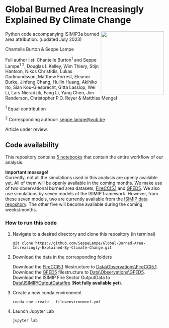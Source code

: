 # Global Burned Area Increasingly Explained By Climate Change

<img align="right" src="https://github.com/SeppeLampe/Global-Burned-Area-Increasingly-Explained-By-Climate-Change/assets/56223069/38ac7a74-f439-4c70-bb12-a4dfa1798a18" width="200" />

Python code accompanying ISIMIP3a burned area attribution. (updated July 2023)

Chantelle Burton & Seppe Lampe

Full author list: Chantelle Burton<sup>1</sup> and Seppe Lampe<sup>1</sup> <sup>2</sup>, Douglas I. Kelley, Wim Thiery, Stijn Hantson, Nikos Christidis, Lukas Gudmundsson, Matthew Forrest, Eleanor Burke, Jinfeng Chang, Huilin Huang, Akihiko Ito, Sian Kou-Giesbrecht, Gitta Lasslop, Wei Li, Lars Nieradzik, Fang Li, Yang Chen, Jim Randerson, Christopher P.O. Reyer & Matthias Mengel

<a name="contribution"><sup>1</sup></a> Equal contribution

<a name="contact"><sup>2</sup></a> Corresponding authour: seppe.lampe@vub.be

Article under review.

## Code availability 

This repository contains [5 notebooks](https://github.com/SeppeLampe/Global-Burned-Area-Increasingly-Explained-By-Climate-Change/tree/5feeb0b8eb55d232c65a01a4d8803d4cb00d705d/Scripts) that contain the entire workflow of our analysis.

__Important message!__<br>
Currently, not all the simulations used in this analysis are openly available yet. All of them will be openly available in the coming months.
We make use of two observational burned area datasets, [FireCCI5.1](https://dx.doi.org/10.5285/58f00d8814064b79a0c49662ad3af537) and [GFED5](https://doi.org/10.5194/essd-2023-182).
We also use simulations by seven models of the ISIMIP framework. 
However, from these seven models, two are currently available from the [ISIMIP data repository](https://data.isimip.org/). The other five will become available during the coming weeks/months.

### How to run this code

1. Navigate to a desired directory and clone this repository (in terminal)
   ```
   git clone https://github.com/SeppeLampe/Global-Burned-Area-Increasingly-Explained-By-Climate-Change.git
   ```
2. Download the data in the corresponding folders

   Download the [FireCCI5.1](https://data.ceda.ac.uk/neodc/esacci/fire/data/burned_area/MODIS/grid/v5.1) filestructure to [Data\Observations\FireCCI5.1](Data\Observations\FireCCI5.1).<br>
   Download the [GFED5]([https://doi.org/10.5194/essd-2023-182](https://doi.org/10.5281/zenodo.7668424)) filestructure to [Data\Observations\GFED5](Data\Observations\GFED5).<br>
   Download the ISIMIP Fire Sector OutputData to [Data\ISIMIP\OutputData\fire](Data\ISIMIP\OutputData\fire) (__Not fully available yet__).<br>

4. Create a new conda environment
   ```
   conda env create --file=environment.yml
   ```
5. Launch Jupyter Lab
   ```
   jupyter lab
   ```
